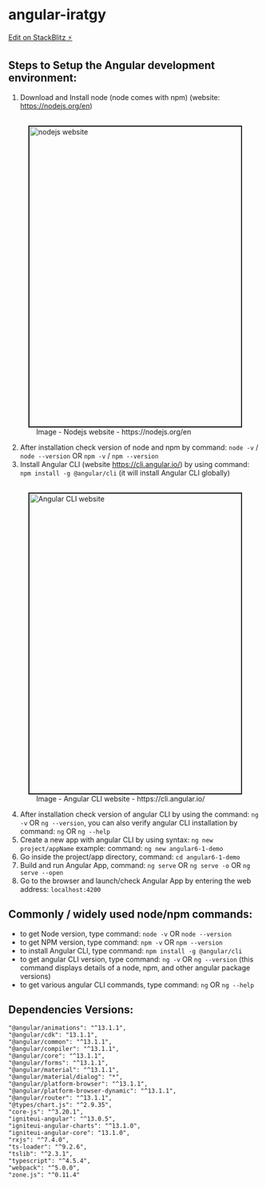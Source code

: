 # angular-iratgy

[Edit on StackBlitz ⚡️](https://stackblitz.com/edit/angular-iratgy)

Steps to Setup the Angular development environment:
---------------------
1. Download and Install node (node comes with npm) (website: https://nodejs.org/en)
<p>
  <figure>
    &nbsp;&nbsp;&nbsp; <img src="./_images_angular7/2.3.1_nodejs.png" alt="nodejs website" title="nodejs website" width="600" border="2" />
    <figcaption>&nbsp;&nbsp;&nbsp; Image - Nodejs website - https://nodejs.org/en</figcaption>
  </figure>
</p>

2. After installation check version of node and npm by command: `node -v` / `node --version` OR `npm -v` / `npm --version`
3. Install Angular CLI (website https://cli.angular.io/) by using command: `npm install -g @angular/cli` (it will install Angular CLI globally)

<p>
  <figure>
    &nbsp;&nbsp;&nbsp; <img src="./_images_angular7/2.3.2_angular_cli.png" alt="Angular CLI website" title="Angular CLI website" width="600" border="2" />
    <figcaption>&nbsp;&nbsp;&nbsp; Image - Angular CLI website - https://cli.angular.io/</figcaption>
  </figure>
</p>

4. After installation check version of angular CLI by using the command: `ng -v` OR `ng --version`, you can also verify angular CLI installation by command: `ng` OR `ng --help`
5. Create a new app with angular CLI by using syntax: `ng new project/appName` example: command: `ng new angular6-1-demo`
6. Go inside the project/app directory, command: `cd angular6-1-demo`
7. Build and run Angular App, command: `ng serve` OR `ng serve -o` OR `ng serve --open`
8. Go to the browser and launch/check Angular App by entering the web address: `localhost:4200`

Commonly / widely used node/npm commands:
---------------------
- to get Node version, type command: `node -v`  OR `node --version`
- to get NPM version, type command: `npm -v`  OR `npm --version`
- to install Angular CLI, type command: `npm install -g @angular/cli`
- to get angular CLI version, type command: `ng -v` OR `ng --version` (this command displays details of a node, npm, and other angular package versions)
- to get various angular CLI commands, type command: `ng` OR `ng --help` 

Dependencies Versions:
----------------------

    "@angular/animations": "^13.1.1",
    "@angular/cdk": "13.1.1",
    "@angular/common": "^13.1.1",
    "@angular/compiler": "^13.1.1",
    "@angular/core": "^13.1.1",
    "@angular/forms": "^13.1.1",
    "@angular/material": "^13.1.1",
    "@angular/material/dialog": "*",
    "@angular/platform-browser": "^13.1.1",
    "@angular/platform-browser-dynamic": "^13.1.1",
    "@angular/router": "^13.1.1",
    "@types/chart.js": "^2.9.35",
    "core-js": "^3.20.1",
    "igniteui-angular": "^13.0.5",
    "igniteui-angular-charts": "^13.1.0",
    "igniteui-angular-core": "13.1.0",
    "rxjs": "^7.4.0",
    "ts-loader": "^9.2.6",
    "tslib": "^2.3.1",
    "typescript": "^4.5.4",
    "webpack": "^5.0.0",
    "zone.js": "^0.11.4"
